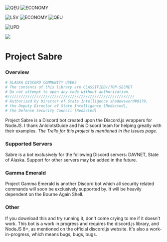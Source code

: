 ![QEU](https://img.shields.io/badge/Quest%20Engine-Version%208-orange.svg "QEU")
![ECONOMY](https://img.shields.io/badge/Economy-Version%208.1-6cac66.svg)

![LSV](https://img.shields.io/badge/Stable%20Build-Version%200.8.1.11B-66ac66.svg "LSV")
![ECONOMY](https://img.shields.io/badge/Development%20Build-Version%200.8.2.11D-ee9800.svg "ECONOMY")
![QEU](https://img.shields.io/badge/Quest%20Engine%20Documentation-Version%206-orange.svg "QEU")

![UPD](https://img.shields.io/badge/Updated-October%2017%2C%202017-lightgrey.svg "UPD")

![](https://img.shields.io/badge/Server-Online-6cac66.svg)


# Project Sabre
### Overview

```bash
# ALASKA DISCORD COMMUNITY USERS
# The contents of this library are CLASSIFIED//TOP-SECRET
# Do not attempt to open any code without authorization.
#/////////////////////////////////////////////////////////
# Authorized by Director of State Intelligence shadowsword#0179,
# the Deputy Director of State Intelligence [Redacted],
# the Defense Security Council [Redacted]
```

Project Sabre is a Discord bot created upon the Discord.js wrappers for NodeJS.
I thank AnIdiotsGuide and his Discord team for helping greatly with their examples.
*The Trello for this project is mentioned in the Issues page.*
### Supported Servers
Sabre is a bot exclusively for the following Discord servers: DAVNET, State of Alaska. Support for other servers may be added in the future.
### Gamma Emerald
Project Gamma Emerald is another Discord bot which all security related commands will soon
be exclusively supported by. It will be heavily dependent on the Bourne Again Shell.
### Other
If you download this and try running it, don't come crying to me if it doesn't work. This bot is a work in progress and requires the discord.js library, and NodeJS 8+, as mentioned on the official discord.js website. It's also a work-in-progress, which means bugs, bugs, bugs.
